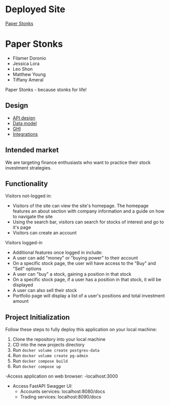 # Deployed Site

[Paper Stonks](https://apex-legends1.gitlab.io/paper-stonks/)

# Paper Stonks

-   Filamer Doronio
-   Jessica Lora
-   Leo Shon
-   Matthew Young
-   Tiffany Ameral

Paper Stonks - because stonks for life!

## Design

-   [API design](docs/api_endpoints.md)
-   [Data model](docs/data-models.md)
-   [GHI](docs/ghi.md)
-   [Integrations](docs/integrations.md)

## Intended market

We are targeting finance enthusiasts who want to practice their stock investment strategies.

## Functionality

Visitors not-logged in:

-   Visitors of the site can view the site's homepage. The homepage features an about section with company information and a guide on how to navigate the site
-   Using the search bar, visitors can search for stocks of interest and go to it's page
-   Visitors can create an account

Visitors logged-in

-   Additional features once logged in include:
-   A user can add "money" or "buying power" to their account
-   On a specific stock page, the user will have access to the "Buy" and "Sell" options
-   A user can "buy" a stock, gaining a position in that stock
-   On a specific stock page, if a user has a position in that stock, it will be displayed
-   A user can also sell their stock
-   Portfolio page will display a list of a user's positions and total investment amount

## Project Initialization

Follow these steps to fully deploy this application on your local machine:

1. Clone the repository into your local machine
2. CD into the new projects directory
3. Run `docker volume create postgres-data`
4. Run `docker volume create pg-admin`
5. Run `docker compose build`
6. Run `docker compose up`

-Access application on web browser:
-localhost:3000

-   Access FastAPI Swagger UI:
    -   Accounts services: localhost:8080/docs
    -   Trading services: localhost:8090/docs
